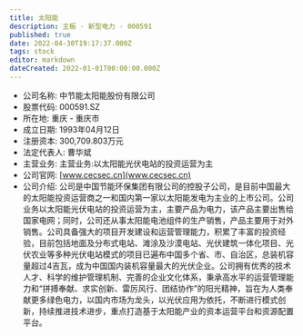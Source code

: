 ```yaml
---
title: 太阳能
description: 主板 - 新型电力 - 000591
published: true
date: 2022-04-30T19:17:37.000Z
tags: stock
editor: markdown
dateCreated: 2022-01-01T00:00:00.000Z
---
```


- 公司名称: 中节能太阳能股份有限公司
- 股票代码: 000591.SZ
- 所在地: 重庆 - 重庆市
- 成立日期: 1993年04月12日
- 注册资本: 300,709.803万元
- 法定代表人: 曹华斌
- 主营业务: 主营业务:以太阳能光伏电站的投资运营为主
- 公司官网: [www.cecsec.cn](www.cecsec.cn)
- 公司介绍: 公司是中国节能环保集团有限公司的控股子公司，是目前中国最大的太阳能投资运营商之一和国内第一家以太阳能发电为主业的上市公司。公司业务以太阳能光伏电站的投资运营为主，主要产品为电力，该产品主要出售给国家电网；同时，公司还从事太阳能电池组件的生产销售，产品主要用于对外销售。公司具备强大的项目开发建设和运营管理能力，积累了丰富的投资经验，目前包括地面及分布式电站、滩涂及沙漠电站、光伏建筑一体化项目、光伏农业等多种光伏电站模式的项目已遍布中国多个省、市、自治区，总装机容量超过4吉瓦，成为中国国内装机容量最大的光伏企业。公司拥有优秀的技术人才、科学的维护管理机制、完善的企业文化体系，秉承高水平的运营管理能力和“拼搏奉献、求实创新、雷厉风行、团结协作”的阳光精神，旨在为人类奉献更多绿色电力，以国内市场为龙头，以光伏应用为依托，不断进行模式创新，持续推进技术进步，重点打造基于太阳能产业的资本运营平台和资源配置平台。


